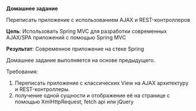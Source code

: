 **Домашнее задание**

Переписать приложение с использованием AJAX и REST-контроллеров

**Цель**:      Использовать Spring MVC для разработки современных AJAX/SPA приложений c помощью Spring MVC

**Результат**: Современное приложение на стеке Spring

Домашнее задание выполняется на основе предыдущего.

Требования:
1. Переписать приложение с классических View на AJAX архитектуру и REST-контроллеры.
2. получение одной сущности и отображение её на странице с помощью XmlHttpRequest, fetch api или jQuery